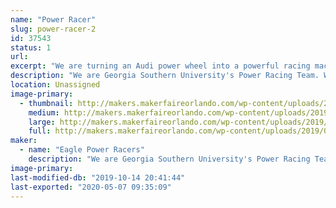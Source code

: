 ```yaml
---
name: "Power Racer"
slug: power-racer-2
id: 37543
status: 1
url: 
excerpt: "We are turning an Audi power wheel into a powerful racing machine."
description: "We are Georgia Southern University's Power Racing Team. We are coming to Orlando to participate in our first power wheels race. We are racing an Audi power wheel."
location: Unassigned
image-primary:
  - thumbnail: http://makers.makerfaireorlando.com/wp-content/uploads/2019/07/MFO2019_Round_logo_V3_w_date-150x150.png
    medium: http://makers.makerfaireorlando.com/wp-content/uploads/2019/07/MFO2019_Round_logo_V3_w_date-300x296.png
    large: http://makers.makerfaireorlando.com/wp-content/uploads/2019/07/MFO2019_Round_logo_V3_w_date.png
    full: http://makers.makerfaireorlando.com/wp-content/uploads/2019/07/MFO2019_Round_logo_V3_w_date.png
maker:
  - name: "Eagle Power Racers"
    description: "We are Georgia Southern University's Power Racing Team. We are coming to the Maker Fair to race in the power wheel series."
image-primary: 
last-modified-db: "2019-10-14 20:41:44"
last-exported: "2020-05-07 09:35:09"
---
```


